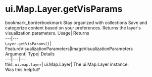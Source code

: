  
#  ui.Map.Layer.getVisParams 
bookmark_borderbookmark Stay organized with collections  Save and categorize content based on your preferences.
Returns the layer's visualization parameters. 
Usage| Returns  
---|---  
`Layer.getVisParams()`| FeatureVisualizationParameters|ImageVisualizationParameters  
Argument| Type| Details  
---|---|---  
this: `ui.map.layer`| ui.Map.Layer| The ui.Map.Layer instance.  
Was this helpful?
